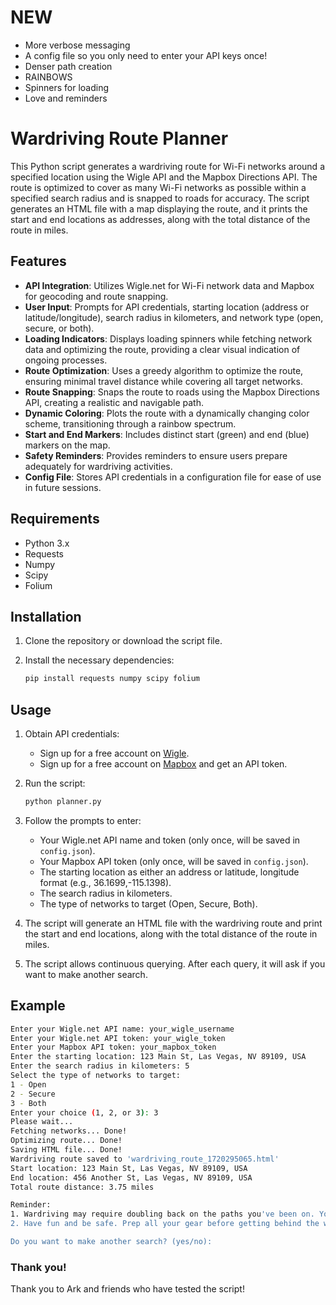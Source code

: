 # NEW
- More verbose messaging
- A config file so you only need to enter your API keys once!
- Denser path creation
- RAINBOWS
- Spinners for loading
- Love and reminders

# Wardriving Route Planner

This Python script generates a wardriving route for Wi-Fi networks around a specified location using the Wigle API and the Mapbox Directions API. The route is optimized to cover as many Wi-Fi networks as possible within a specified search radius and is snapped to roads for accuracy. The script generates an HTML file with a map displaying the route, and it prints the start and end locations as addresses, along with the total distance of the route in miles.

## Features

- **API Integration**: Utilizes Wigle.net for Wi-Fi network data and Mapbox for geocoding and route snapping.
- **User Input**: Prompts for API credentials, starting location (address or latitude/longitude), search radius in kilometers, and network type (open, secure, or both).
- **Loading Indicators**: Displays loading spinners while fetching network data and optimizing the route, providing a clear visual indication of ongoing processes.
- **Route Optimization**: Uses a greedy algorithm to optimize the route, ensuring minimal travel distance while covering all target networks.
- **Route Snapping**: Snaps the route to roads using the Mapbox Directions API, creating a realistic and navigable path.
- **Dynamic Coloring**: Plots the route with a dynamically changing color scheme, transitioning through a rainbow spectrum.
- **Start and End Markers**: Includes distinct start (green) and end (blue) markers on the map.
- **Safety Reminders**: Provides reminders to ensure users prepare adequately for wardriving activities.
- **Config File**: Stores API credentials in a configuration file for ease of use in future sessions.

## Requirements

- Python 3.x
- Requests
- Numpy
- Scipy
- Folium

## Installation

1. Clone the repository or download the script file.
2. Install the necessary dependencies:

    ```sh
    pip install requests numpy scipy folium
    ```

## Usage

1. Obtain API credentials:
    - Sign up for a free account on [Wigle](https://wigle.net/).
    - Sign up for a free account on [Mapbox](https://www.mapbox.com/) and get an API token.

2. Run the script:

    ```sh
    python planner.py
    ```

3. Follow the prompts to enter:
    - Your Wigle.net API name and token (only once, will be saved in `config.json`).
    - Your Mapbox API token (only once, will be saved in `config.json`).
    - The starting location as either an address or latitude, longitude format (e.g., 36.1699,-115.1398).
    - The search radius in kilometers.
    - The type of networks to target (Open, Secure, Both).

4. The script will generate an HTML file with the wardriving route and print the start and end locations, along with the total distance of the route in miles.

5. The script allows continuous querying. After each query, it will ask if you want to make another search.

## Example

```sh
Enter your Wigle.net API name: your_wigle_username
Enter your Wigle.net API token: your_wigle_token
Enter your Mapbox API token: your_mapbox_token
Enter the starting location: 123 Main St, Las Vegas, NV 89109, USA
Enter the search radius in kilometers: 5
Select the type of networks to target:
1 - Open
2 - Secure
3 - Both
Enter your choice (1, 2, or 3): 3
Please wait...
Fetching networks... Done!
Optimizing route... Done!
Saving HTML file... Done!
Wardriving route saved to 'wardriving_route_1720295065.html'
Start location: 123 Main St, Las Vegas, NV 89109, USA
End location: 456 Another St, Las Vegas, NV 89109, USA
Total route distance: 3.75 miles

Reminder:
1. Wardriving may require doubling back on the paths you've been on. You will go over some of the same areas more than once.
2. Have fun and be safe. Prep all your gear before getting behind the wheel. Get water for your walk.

Do you want to make another search? (yes/no):
```

### Thank you!
Thank you to Ark and friends who have tested the script!